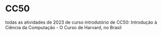 # CC50
todas as atividades de 2023 de curso introdutório de CC50: Introdução à Ciência da Computação - O Curso de Harvard, no Brasil
